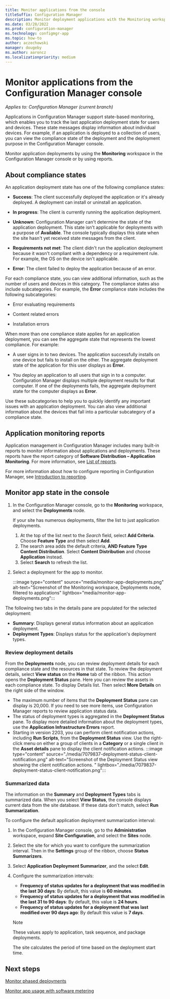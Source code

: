 ```yaml
---
title: Monitor applications from the console
titleSuffix: Configuration Manager
description: Monitor deployment applications with the Monitoring workspace in Configuration Manager.
ms.date: 03/28/2022
ms.prod: configuration-manager
ms.technology: configmgr-app
ms.topic: how-to
author: aczechowski
manager: dougeby
ms.author: aaroncz
ms.localizationpriority: medium
---
```


# Monitor applications from the Configuration Manager console

*Applies to: Configuration Manager (current branch)*

Applications in Configuration Manager support state-based monitoring, which enables you to track the last application deployment state for users and devices. These state messages display information about individual devices. For example, if an application is deployed to a collection of users, you can view the compliance state of the deployment and the deployment purpose in the Configuration Manager console.

Monitor application deployments by using the **Monitoring** workspace in the Configuration Manager console or by using reports.

## About compliance states

An application deployment state has one of the following compliance states:

- **Success**: The client successfully deployed the application or it's already deployed. A deployment can install or uninstall an application.

- **In progress**: The client is currently running the application deployment.

- **Unknown**: Configuration Manager can't determine the state of the application deployment. This state isn't applicable for deployments with a purpose of **Available**. The console typically displays this state when the site hasn't yet received state messages from the client.

- **Requirements not met**: The client didn't run the application deployment because it wasn't compliant with a dependency or a requirement rule. For example, the OS on the device isn't applicable.

- **Error**: The client failed to deploy the application because of an error.

For each compliance state, you can view additional information, such as the number of users and devices in this category. The compliance states also include subcategories. For example, the **Error** compliance state includes the following subcategories:

- Error evaluating requirements

- Content related errors

- Installation errors

When more than one compliance state applies for an application deployment, you can see the aggregate state that represents the lowest compliance. For example:

- A user signs in to two devices. The application successfully installs on one device but fails to install on the other. The aggregate deployment state of the application for this user displays as **Error**.

- You deploy an application to all users that sign in to a computer. Configuration Manager displays multiple deployment results for that computer. If one of the deployments fails, the aggregate deployment state for the computer displays as **Error**.

Use these subcategories to help you to quickly identify any important issues with an application deployment. You can also view additional information about the devices that fall into a particular subcategory of a compliance state.

## Application monitoring reports

Application management in Configuration Manager includes many built-in reports to monitor information about applications and deployments. These reports have the report category of **Software Distribution – Application Monitoring**. For more information, see [List of reports](../../core/servers/manage/list-of-reports.md#software-distribution---application-monitoring).

For more information about how to configure reporting in Configuration Manager, see [Introduction to reporting](../../core/servers/manage/introduction-to-reporting.md).

## Monitor app state in the console

1. In the Configuration Manager console, go to the **Monitoring** workspace, and select the **Deployments** node.

   If your site has numerous deployments, filter the list to just application deployments.
   1. At the top of the list next to the *Search* field, select **Add Criteria**. Choose **Feature Type** and then select **Add**.
   1. The search area adds the default criteria, **AND Feature Type Content Distribution**. Select **Content Distribution** and choose **Application** instead.
   1. Select **Search** to refresh the list.

1. Select a deployment for the app to monitor.

   :::image type="content" source="media/monitor-app-deployments.png" alt-text="Screenshot of the Monitoring workspace, Deployments node, filtered to applications" lightbox="media/monitor-app-deployments.png":::

The following two tabs in the details pane are populated for the selected deployment:

- **Summary**: Displays general status information about an application deployment.
- **Deployment Types**: Displays status for the application's deployment types.

### Review deployment details

From the **Deployments** node, you can review deployment details for each compliance state and the resources in that state. To review the deployment details, select **View status** on the **Home** tab of the ribbon. This action opens the **Deployment Status** pane. Here you can review the assets in each compliance state. To display Details list. Then select **More Details** on the right side of the window.

- The maximum number of items that the **Deployment Status** pane can display is 20,000. If you need to see more items, use Configuration Manager reports to review application status data.
- The status of deployment types is aggregated in the **Deployment Status** pane. To display more detailed information about the deployment types, use the **Application Infrastructure Errors** report.
- Starting in version 2203, you can perform client notification actions, including **Run Scripts**, from the **Deployment Status** view. Use the right-click menu on either a group of clients in a **Category** or a single client in the **Asset details** pane to display the client notification actions. <!--7079837-->
   :::image type="content" source="./media/7079837-deployment-status-client-notification.png" alt-text="Screenshot of the Deployment Status view showing the client notification actions. " lightbox="./media/7079837-deployment-status-client-notification.png":::


### Summarized data

The information on the **Summary** and **Deployment Types** tabs is summarized data. When you select **View Status**, the console displays current data from the site database. If these data don't match, select **Run Summarization**.

To configure the default application deployment summarization interval:

1. In the Configuration Manager console, go to the **Administration** workspace, expand **Site Configuration**, and select the **Sites** node.

1. Select the site for which you want to configure the summarization interval. Then in the **Settings** group of the ribbon, choose **Status Summarizers**.

1. Select **Application Deployment Summarizer**, and the select **Edit**.

1. Configure the summarization intervals:

    - **Frequency of status updates for a deployment that was modified in the last 30 days**: By default, this value is **60 minutes**.
    - **Frequency of status updates for a deployment that was modified in the last 31 to 90 days**: By default, this value is **24 hours**.
    - **Frequency of status updates for a deployment that was last modified over 90 days ago**: By default this value is **7 days**.

    > [!NOTE]
    > These values apply to application, task sequence, and package deployments.
    >
    > The site calculates the period of time based on the deployment start time.

## Next steps

[Monitor phased deployments](../../osd/deploy-use/manage-monitor-phased-deployments.md?toc=/mem/configmgr/apps/toc.json&bc=/mem/configmgr/apps/breadcrumb/toc.json)

[Monitor app usage with software metering](monitor-app-usage-with-software-metering.md)
